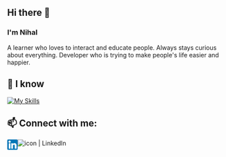 ## Hi there 👋

### I'm Nihal

A learner who loves to interact and educate people. Always stays curious about everything. Developer who is trying to make people's life easier and happier.

## 🔭 I know

[![My Skills](https://skills.thijs.gg/icons?i=c,cpp,html,css,js,java,nodejs,php,mysql,laravel)](https://github.com/Nihal4777)


<!--
**Nihal4777/Nihal4777** is a ✨ _special_ ✨ repository because its `README.md` (this file) appears on your GitHub profile.

Here are some ideas to get you started:

- 🔭 I’m currently working on ...
- 🌱 I’m currently learning ...
- 👯 I’m looking to collaborate on ...
- 🤔 I’m looking for help with ...
- 💬 Ask me about ...
- 📫 How to reach me: ...
- 😄 Pronouns: ...
- ⚡ Fun fact: ...
-->

## 📫 Connect with me: 

<a href="https://www.linkedin.com/in/nihal-rajpal/" target="_blank"><img align="left" src="https://raw.githubusercontent.com/Nihal4777/Nihal4777/main/images/linkedin.png" alt="icon | LinkedIn" width="24px"/></a>

<a href="https://www.hackerrank.com/nihal_rajpal" target="_blank"><img align="left" src="https://www.hackerrank.com/wp-content/uploads/2018/08/hackerrank_logo.png" alt="icon | LinkedIn" width="214px"/></a>

<!-- [![Connect on LinkedIn](https://img.shields.io/badge/--linkedin?label=LinkedIn&logo=LinkedIn&style=social)](https://www.linkedin.com/in/nihal-rajpal) -->
